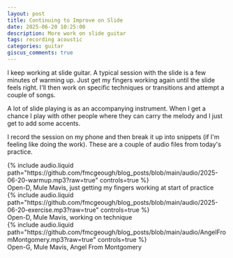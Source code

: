 ```yaml
---
layout: post
title: Continuing to Improve on Slide
date: 2025-06-20 10:25:00
description: More work on slide guitar
tags: recording acoustic
categories: guitar
giscus_comments: true
---
```


I keep working at slide guitar. A typical session with the slide is a few minutes of warming up. Just get my fingers working again until the slide feels right. I'll then work on specific techniques or transitions and attempt a couple of songs.

A lot of slide playing is as an accompanying instrument. When I get a chance I play with other people where they can carry the melody and I just get to add some accents.

I record the session on my phone and then break it up into snippets (if I'm feeling like doing the work). These are a couple of audio files from today's practice.

<div class="row mt-3">
    <div class="col-sm mt-3 mt-md-0">
        {% include audio.liquid path="https://github.com/fmcgeough/blog_posts/blob/main/audio/2025-06-20-warmup.mp3?raw=true" controls=true %}
    </div>
</div>
<div class="caption">
    Open-D, Mule Mavis, just getting my fingers working at start of practice
</div>

<div class="row mt-3">
    <div class="col-sm mt-3 mt-md-0">
        {% include audio.liquid path="https://github.com/fmcgeough/blog_posts/blob/main/audio/2025-06-20-exercise.mp3?raw=true" controls=true %}
    </div>
</div>
<div class="caption">
    Open-D, Mule Mavis, working on technique
</div>

<div class="row mt-3">
    <div class="col-sm mt-3 mt-md-0">
        {% include audio.liquid path="https://github.com/fmcgeough/blog_posts/blob/main/audio/AngelFromMontgomery.mp3?raw=true" controls=true %}
    </div>
</div>
<div class="caption">
    Open-G, Mule Mavis, Angel From Montgomery
</div>
